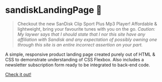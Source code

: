 # sandiskLandingPage 📄

> Checkout the new SanDisk Clip Sport Plus Mp3 Player! Affordable & lightweight, bring your favourite tunes with you on the go. _Caution: My laywer says that I should state that I nor this site have any affiliation with Sandisk and any expectation of possibly owning one through this site is an entire incorrect assertion on your part._

A simple, responsive product landing page created purely out of HTML & CSS to demonstrate understanding of CSS Flexbox. Also includes a newsletter subscription form ready to be integrated to back-end code.

[Check it out!](https://techlord001.github.io/sandiskLandingPage/ "Sandisk Responsive Product Landing Page")
